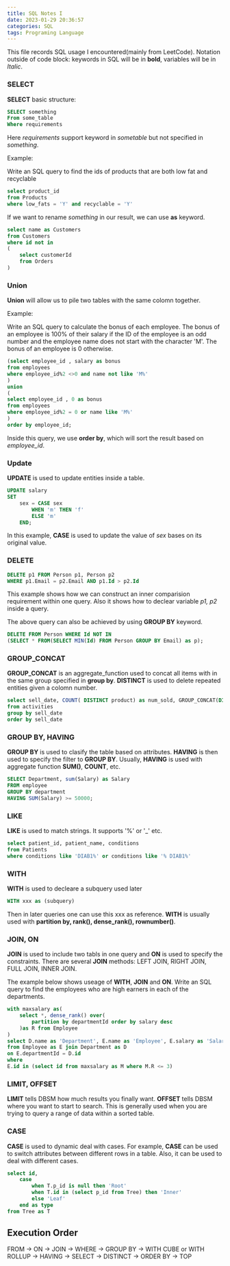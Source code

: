 ```yaml
---
title: SQL Notes I
date: 2023-01-29 20:36:57
categories: SQL
tags: Programing Language
---
```

This file records SQL usage I encountered(mainly from LeetCode).
Notation outside of code block: keywords in SQL will be in **bold**, variables will be in *Italic*.

<!-- more -->

### SELECT
**SELECT** basic structure:

```SQL
SELECT something
From some_table
Where requirements
```

Here *requirements* support keyword in *sometable* but not specified in *something*.

Example: 

Write an SQL query to find the ids of products that are both low fat and recyclable
```SQL
select product_id
from Products
where low_fats = 'Y' and recyclable = 'Y'
```

If we want to rename *something* in our result, we can use **as** keyword.
```SQL
select name as Customers
from Customers
where id not in 
(
    select customerId
    from Orders
)
```

### Union
**Union** will allow us to pile two tables with the same colomn together.

Example:

Write an SQL query to calculate the bonus of each employee. The bonus of an employee is 100% of their salary if the ID of the employee is an odd number and the employee name does not start with the character 'M'. The bonus of an employee is 0 otherwise.

```SQL
(select employee_id , salary as bonus 
from employees 
where employee_id%2 <>0 and name not like 'M%'
)
union
(
select employee_id , 0 as bonus
from employees
where employee_id%2 = 0 or name like 'M%'
)
order by employee_id;
```
Inside this query, we use **order by**, which will sort the result based on *employee_id*.

### Update
**UPDATE** is used to update entities inside a table.

```SQL
UPDATE salary
SET
    sex = CASE sex
        WHEN 'm' THEN 'f'
        ELSE 'm'
    END;
```
In this example, **CASE** is used to update the value of *sex* bases on its original value.

### DELETE
```SQL
DELETE p1 FROM Person p1, Person p2
WHERE p1.Email = p2.Email AND p1.Id > p2.Id
```
This example shows how we can construct an inner comparision requirement within one query. Also it shows how to declear variable *p1, p2* inside a query.

The above query can also be achieved by using **GROUP BY** keyword.
```SQL
DELETE FROM Person WHERE Id NOT IN 
(SELECT * FROM(SELECT MIN(Id) FROM Person GROUP BY Email) as p);
```

### GROUP_CONCAT
**GROUP_CONCAT** is an aggregate_function used to concat all items with in the same group specified in **group by**.
**DISTINCT** is used to delete repeated entities given a colomn number.

```SQL
select sell_date, COUNT( DISTINCT product) as num_sold, GROUP_CONCAT(DISTINCT product ORDER BY product) as products
from activities
group by sell_date
order by sell_date
```


### GROUP BY, HAVING
**GROUP BY** is used to clasify the table based on attributes. **HAVING** is then used to specify the filter to **GROUP BY**. Usually, **HAVING** is used with aggregate function **SUM()**, **COUNT**, etc.

```SQL
SELECT Department, sum(Salary) as Salary
FROM employee
GROUP BY department
HAVING SUM(Salary) >= 50000; 
```

### LIKE
**LIKE** is used to match strings. It supports '%' or '_' etc.
```SQL
select patient_id, patient_name, conditions
from Patients
where conditions like 'DIAB1%' or conditions like '% DIAB1%'
```


### WITH
**WITH** is used to decleare a subquery used later
```SQL
WITH xxx as (subquery)
```
Then in later queries one can use this xxx as reference.
**WITH** is usually used with **partition by, rank(), dense_rank(), rownumber()**.

### JOIN, ON
**JOIN** is used to include two tabls in one query and **ON** is used to specify the constraints. There are several **JOIN** methods: LEFT JOIN, RIGHT JOIN, FULL JOIN, INNER JOIN.

The example below shows useage of **WITH**, **JOIN** and **ON**. Write an SQL query to find the employees who are high earners in each of the departments.
```SQL
with maxsalary as(
    select *, dense_rank() over(
        partition by departmentId order by salary desc
    )as R from Employee
)
select D.name as 'Department', E.name as 'Employee', E.salary as 'Salary'
from Employee as E join Department as D
on E.departmentId = D.id
where
E.id in (select id from maxsalary as M where M.R <= 3)
```

### LIMIT, OFFSET
**LIMIT** tells DBSM how much results you finally want. **OFFSET** tells DBSM where you want to start to search.
This is generally used when you are trying to query a range of data within a sorted table.

### CASE
**CASE** is used to dynamic deal with cases. For example, **CASE** can be used to switch attributes between different rows in a table. Also, it can be used to deal with different cases.

```SQL
select id, 
    case
        when T.p_id is null then 'Root'
        when T.id in (select p_id from Tree) then 'Inner'
        else 'Leaf'
    end as type
from Tree as T
```

## Execution Order
FROM ->
ON ->
JOIN ->
WHERE ->
GROUP BY ->
WITH CUBE or WITH ROLLUP ->
HAVING ->
SELECT ->
DISTINCT ->
ORDER BY ->
TOP